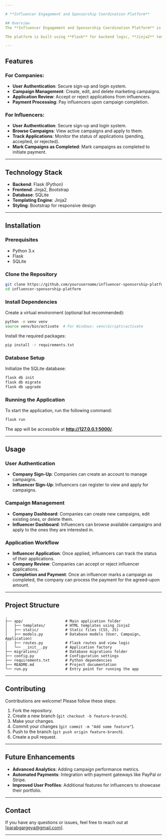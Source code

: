 ```yaml
---

# **Influencer Engagement and Sponsorship Coordination Platform**

## Overview
The **Influencer Engagement and Sponsorship Coordination Platform** is a web-based application that connects companies with influencers to manage marketing campaigns. Companies can create campaigns, review influencer applications, and process payments, while influencers can apply for campaigns, track their status, and mark them as complete.

The platform is built using **Flask** for backend logic, **Jinja2** templates for rendering HTML dynamically, **Bootstrap** for responsive UI, and **SQLite** for data storage.

---
```


## Features
### For Companies:
- **User Authentication**: Secure sign-up and login system.
- **Campaign Management**: Create, edit, and delete marketing campaigns.
- **Application Review**: Accept or reject applications from influencers.
- **Payment Processing**: Pay influencers upon campaign completion.

### For Influencers:
- **User Authentication**: Secure sign-up and login system.
- **Browse Campaigns**: View active campaigns and apply to them.
- **Track Applications**: Monitor the status of applications (pending, accepted, or rejected).
- **Mark Campaigns as Completed**: Mark campaigns as completed to initiate payment.

---

## Technology Stack
- **Backend**: Flask (Python)
- **Frontend**: Jinja2, Bootstrap
- **Database**: SQLite
- **Templating Engine**: Jinja2
- **Styling**: Bootstrap for responsive design

---

## Installation

### Prerequisites
- Python 3.x
- Flask
- SQLite

### Clone the Repository
```bash
git clone https://github.com/yourusername/influencer-sponsorship-platform.git
cd influencer-sponsorship-platform
```

### Install Dependencies
Create a virtual environment (optional but recommended):
```bash
python -m venv venv
source venv/bin/activate  # For Windows: venv\Scripts\activate
```

Install the required packages:
```bash
pip install -r requirements.txt
```

### Database Setup
Initialize the SQLite database:
```bash
flask db init
flask db migrate
flask db upgrade
```

### Running the Application
To start the application, run the following command:
```bash
flask run
```

The app will be accessible at **http://127.0.0.1:5000/**.

---

## Usage

### User Authentication
- **Company Sign-Up**: Companies can create an account to manage campaigns.
- **Influencer Sign-Up**: Influencers can register to view and apply for campaigns.

### Campaign Management
- **Company Dashboard**: Companies can create new campaigns, edit existing ones, or delete them.
- **Influencer Dashboard**: Influencers can browse available campaigns and apply to the ones they are interested in.

### Application Workflow
- **Influencer Application**: Once applied, influencers can track the status of their applications.
- **Company Review**: Companies can accept or reject influencer applications.
- **Completion and Payment**: Once an influencer marks a campaign as completed, the company can process the payment for the agreed-upon amount.

---

## Project Structure

```
.
├── app/                   # Main application folder
│   ├── templates/         # HTML templates using Jinja2
│   ├── static/            # Static files (CSS, JS)
│   ├── models.py          # Database models (User, Campaign, Application)
│   ├── routes.py          # Flask routes and view logic
│   └── __init__.py        # Application factory
├── migrations/            # Database migrations folder
├── config.py              # Configuration settings
├── requirements.txt       # Python dependencies
├── README.md              # Project documentation
└── run.py                 # Entry point for running the app
```

---

## Contributing

Contributions are welcome! Please follow these steps:

1. Fork the repository.
2. Create a new branch (`git checkout -b feature-branch`).
3. Make your changes.
4. Commit your changes (`git commit -m "Add some feature"`).
5. Push to the branch (`git push origin feature-branch`).
6. Create a pull request.

---

## Future Enhancements
- **Advanced Analytics**: Adding campaign performance metrics.
- **Automated Payments**: Integration with payment gateways like PayPal or Stripe.
- **Improved User Profiles**: Additional features for influencers to showcase their portfolio.

---

## Contact
If you have any questions or issues, feel free to reach out at [parabgargeya@gmail.com].

---
